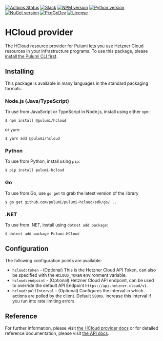 [![Actions Status](https://github.com/pulumi/pulumi-hcloud/workflows/master/badge.svg)](https://github.com/pulumi/pulumi-hcloud/actions)
[![Slack](http://www.pulumi.com/images/docs/badges/slack.svg)](https://slack.pulumi.com)
[![NPM version](https://badge.fury.io/js/%40pulumi%2Fhcloud.svg)](https://www.npmjs.com/package/@pulumi/hcloud)
[![Python version](https://badge.fury.io/py/pulumi-hcloud.svg)](https://pypi.org/project/pulumi-hcloud)
[![NuGet version](https://badge.fury.io/nu/pulumi.hcloud.svg)](https://badge.fury.io/nu/pulumi.hcloud)
[![PkgGoDev](https://pkg.go.dev/badge/github.com/pulumi/pulumi-hcloud/sdk/go)](https://pkg.go.dev/github.com/pulumi/pulumi-hcloud/sdk/go)
[![License](https://img.shields.io/npm/l/%40pulumi%2Fpulumi.svg)](https://github.com/pulumi/pulumi-hcloud/blob/master/LICENSE)

# HCloud provider

The HCloud resource provider for Pulumi lets you use Hetzner Cloud resources in your infrastructure 
programs. To use this package, please [install the Pulumi CLI first](https://pulumi.io/).

## Installing

This package is available in many languages in the standard packaging formats.

### Node.js (Java/TypeScript)

To use from JavaScript or TypeScript in Node.js, install using either `npm`:

    $ npm install @pulumi/hcloud

or `yarn`:

    $ yarn add @pulumi/hcloud

### Python

To use from Python, install using `pip`:

    $ pip install pulumi-hcloud

### Go

To use from Go, use `go get` to grab the latest version of the library

    $ go get github.com/pulumi/pulumi-hcloud/sdk/go/...

### .NET

To use from .NET, install using `dotnet add package`:

    $ dotnet add package Pulumi.HCloud

## Configuration

The following configuration points are available:

- `hcloud:token` - (Optional) This is the Hetzner Cloud API Token, can also be specified with the `HCLOUD_TOKEN` environment variable.
- `hcloud:endpoint` - (Optional) Hetzner Cloud API endpoint, can be used to override the default API Endpoint `https://api.hetzner.cloud/v1`.
- `hcloud:pollInterval` - (Optional) Configures the interval in which actions are polled by the client. Default `500ms`. Increase this interval if you run into rate limiting errors.


## Reference

For further information, please visit [the HCloud provider docs](https://www.pulumi.com/docs/intro/cloud-providers/hcloud) or for detailed reference documentation, please visit [the API docs](https://www.pulumi.com/docs/reference/pkg/hcloud).

